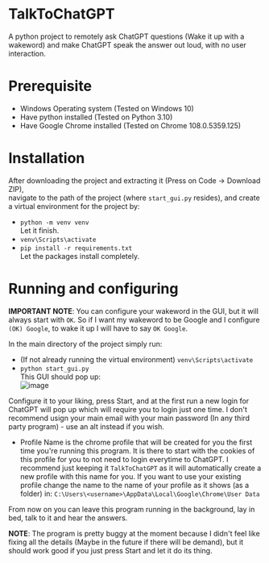 # TalkToChatGPT
A python project to remotely ask ChatGPT questions (Wake it up with a wakeword) and make ChatGPT speak the answer out loud, with no user interaction.

# Prerequisite
* Windows Operating system (Tested on Windows 10)
* Have python installed (Tested on Python 3.10)
* Have Google Chrome installed (Tested on Chrome 108.0.5359.125)

# Installation
After downloading the project and extracting it (Press on Code -> Download ZIP),  
navigate to the path of the project (where `start_gui.py` resides), and create a virtual environment for the project by:  
- `python -m venv venv`  
Let it finish.  
- `venv\Scripts\activate`  
- `pip install -r requirements.txt`  
Let the packages install completely.  

# Running and configuring
**IMPORTANT NOTE**: You can configure your wakeword in the GUI, but it will always start with `OK`. So if I want my wakeword to be Google and I configure `(OK) Google`, to wake it up I will have to say `OK Google`.  

In the main directory of the project simply run:  
- (If not already running the virtual environment) `venv\Scripts\activate`
- `python start_gui.py`  
This GUI should pop up:  
![image](https://user-images.githubusercontent.com/44837286/211014433-14d82242-5fb4-4d86-a6e9-8c354447de18.png)

Configure it to your liking, press Start, and at the first run a new login for ChatGPT will pop up which will require you to login just one time.
I don't recommend usign your main email with your main password (In any third party program) - use an alt instead if you wish.

* Profile Name is the chrome profile that will be created for you the first time you're running this program. It is there to start with the cookies of this profile for you to not need to login everytime to ChatGPT. I recommend just keeping it `TalkToChatGPT` as it will automatically create a new profile with this name for you. If you want to use your existing profile change the name to the name of your profile as it shows (as a folder) in: `C:\Users\<username>\AppData\Local\Google\Chrome\User Data`

From now on you can leave this program running in the background, lay in bed, talk to it and hear the answers.

**NOTE**: The program is pretty buggy at the moment because I didn't feel like fixing all the details (Maybe in the future if there will be demand), but it should work good if you just press Start and let it do its thing.
